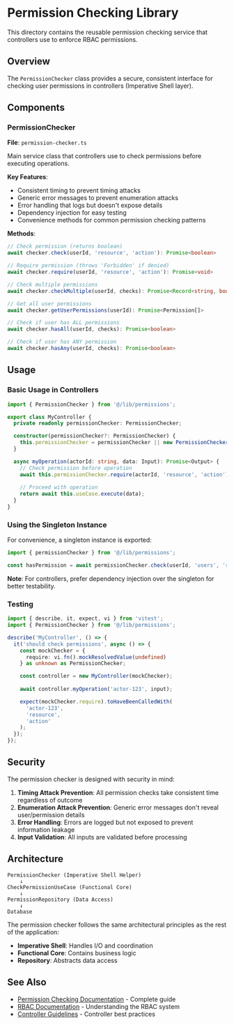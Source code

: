 # Permission Checking Library

This directory contains the reusable permission checking service that controllers use to enforce RBAC permissions.

## Overview

The `PermissionChecker` class provides a secure, consistent interface for checking user permissions in controllers (Imperative Shell layer).

## Components

### PermissionChecker

**File**: `permission-checker.ts`

Main service class that controllers use to check permissions before executing operations.

**Key Features**:
- Consistent timing to prevent timing attacks
- Generic error messages to prevent enumeration attacks
- Error handling that logs but doesn't expose details
- Dependency injection for easy testing
- Convenience methods for common permission checking patterns

**Methods**:

```typescript
// Check permission (returns boolean)
await checker.check(userId, 'resource', 'action'): Promise<boolean>

// Require permission (throws 'Forbidden' if denied)
await checker.require(userId, 'resource', 'action'): Promise<void>

// Check multiple permissions
await checker.checkMultiple(userId, checks): Promise<Record<string, boolean>>

// Get all user permissions
await checker.getUserPermissions(userId): Promise<Permission[]>

// Check if user has ALL permissions
await checker.hasAll(userId, checks): Promise<boolean>

// Check if user has ANY permission
await checker.hasAny(userId, checks): Promise<boolean>
```

## Usage

### Basic Usage in Controllers

```typescript
import { PermissionChecker } from '@/lib/permissions';

export class MyController {
  private readonly permissionChecker: PermissionChecker;

  constructor(permissionChecker?: PermissionChecker) {
    this.permissionChecker = permissionChecker || new PermissionChecker();
  }

  async myOperation(actorId: string, data: Input): Promise<Output> {
    // Check permission before operation
    await this.permissionChecker.require(actorId, 'resource', 'action');
    
    // Proceed with operation
    return await this.useCase.execute(data);
  }
}
```

### Using the Singleton Instance

For convenience, a singleton instance is exported:

```typescript
import { permissionChecker } from '@/lib/permissions';

const hasPermission = await permissionChecker.check(userId, 'users', 'read');
```

**Note**: For controllers, prefer dependency injection over the singleton for better testability.

### Testing

```typescript
import { describe, it, expect, vi } from 'vitest';
import { PermissionChecker } from '@/lib/permissions';

describe('MyController', () => {
  it('should check permissions', async () => {
    const mockChecker = {
      require: vi.fn().mockResolvedValue(undefined)
    } as unknown as PermissionChecker;

    const controller = new MyController(mockChecker);
    
    await controller.myOperation('actor-123', input);

    expect(mockChecker.require).toHaveBeenCalledWith(
      'actor-123',
      'resource',
      'action'
    );
  });
});
```

## Security

The permission checker is designed with security in mind:

1. **Timing Attack Prevention**: All permission checks take consistent time regardless of outcome
2. **Enumeration Attack Prevention**: Generic error messages don't reveal user/permission details
3. **Error Handling**: Errors are logged but not exposed to prevent information leakage
4. **Input Validation**: All inputs are validated before processing

## Architecture

```
PermissionChecker (Imperative Shell Helper)
    ↓
CheckPermissionUseCase (Functional Core)
    ↓
PermissionRepository (Data Access)
    ↓
Database
```

The permission checker follows the same architectural principles as the rest of the application:
- **Imperative Shell**: Handles I/O and coordination
- **Functional Core**: Contains business logic
- **Repository**: Abstracts data access

## See Also

- [Permission Checking Documentation](../../../docs/permission-checking.md) - Complete guide
- [RBAC Documentation](../../../docs/rbac.md) - Understanding the RBAC system
- [Controller Guidelines](../../../.github/copilot-instructions.md) - Controller best practices
